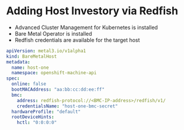 # Adding Host Investory via Redfish

* Advanced Cluster Management for Kubernetes is installed
* Bare Metal Operator is installed
* Redfish credentials are available for the target host


```yaml
apiVersion: metal3.io/v1alpha1
kind: BareMetalHost
metadata:
  name: host-one
  namespace: openshift-machine-api
spec:
  online: false
  bootMACAddress: "aa:bb:cc:dd:ee:ff"
  bmc:
    address: redfish-protocol://<BMC-IP-address>/redfish/v1/
    credentialsName: "host-one-bmc-secret"
  hardwareProfile: "default"
  rootDeviceHints:
    hctl: "0:0:0:0"
```